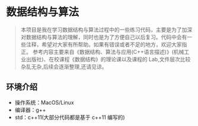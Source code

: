 # 数据结构与算法

> 本项目是我在学习数据结构与算法过程中的一些练习代码，主要是为了加深对数据结构与算法的理解，同时也是为了方便自己以后复习。代码中会有一些注释，希望对大家有所帮助。如果有错误或者不足的地方，欢迎大家指正。
> 参考内容主要来自《数据结构、算法与应用(C++语言描述)》(机械工业出版社)、在校课程《数据结构》的理论课以及课程的 Lab,文件层次比较杂乱无杂,后续会逐渐整理,还请见谅。

## 环境介绍

- 操作系统：MacOS/Linux
- 编译器：g++
- std：c++11(大部分代码都是基于 c++11 编写的)
